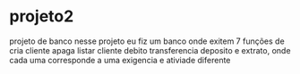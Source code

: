 # projeto2
projeto de banco nesse projeto eu fiz um banco onde exitem 7 funções de cria cliente apaga listar cliente debito transferencia deposito e extrato, onde cada uma corresponde a uma exigencia e ativiade diferente

